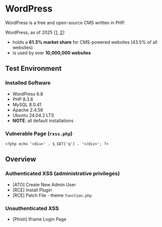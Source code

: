 # WordPress

WordPress is a free and open-source CMS written in PHP.

WordPress, as of 2025 [[1](https://w3techs.com/technologies/details/cm-wordpress), [2](https://whatcms.org/c/WordPress)]:
* holds a **61.3% market share** for CMS-powered websites (43.5% of all websites)
* is used by over **10,000,000 websites**

## Test Environment

### Installed Software

* WordPress 6.8
* PHP 8.3.6
* MySQL 8.0.41
* Apache 2.4.58
* Ubuntu 24.04.2 LTS
* **NOTE**: all default installations

### Vulnerable Page (`rxss.php`)

```
<?php echo '<div>' . $_GET['q'] . '</div>'; ?>
```

## Overview

### Authenticated XSS (administrative privileges)

* [ATO] Create New Admin User
* [RCE] Install Plugin 
* [RCE] Patch File - theme `function.php`

### Unauthenticated XSS

* [Phish] Iframe Login Page
